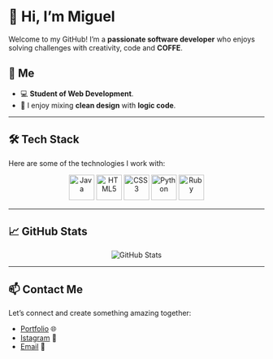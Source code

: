 # 👋 Hi, I’m Miguel

Welcome to my GitHub! I’m a **passionate software developer** who enjoys solving challenges with creativity, code and **COFFE**.

## 🚀 Me

- 💻 **Student of Web Development**.
- 🎨 I enjoy mixing **clean design** with **logic code**.

---

## 🛠️ Tech Stack

Here are some of the technologies I work with:

<p align="center">
  <img src="https://cdn.jsdelivr.net/gh/devicons/devicon/icons/java/java-original.svg" alt="Java" width="50" height="50"/>
  <img src="https://cdn.jsdelivr.net/gh/devicons/devicon/icons/html5/html5-original.svg" alt="HTML5" width="50" height="50"/>
  <img src="https://cdn.jsdelivr.net/gh/devicons/devicon/icons/css3/css3-original.svg" alt="CSS3" width="50" height="50"/>
  <img src="https://cdn.jsdelivr.net/gh/devicons/devicon/icons/python/python-original.svg" alt="Python" width="50" height="50"/>
  <img src="https://cdn.jsdelivr.net/gh/devicons/devicon/icons/ruby/ruby-original.svg" alt="Ruby" width="50" height="50"/>
</p>

---

## 📈 GitHub Stats

<p align="center">
  <img src="https://github-readme-stats.vercel.app/api?username=savamidev&show_icons=true&theme=radical" alt="GitHub Stats" />
</p>

---

## 📫 Contact Me

Let’s connect and create something amazing together:
- [Portfolio](https://github.com/savamidev) 🌐
- [Istagram](https://www.instagram.com/migueleeee/) 📸
- [Email](migue.626@gmail.com) 📧



<!-- Proudly created with GPRM ( https://gprm.itsvg.in ) -->
<!---
savamidev/savamidev is a ✨ special ✨ repository because its `README.md` (this file) appears on your GitHub profile.
You can click the Preview link to take a look at your changes.
--->
